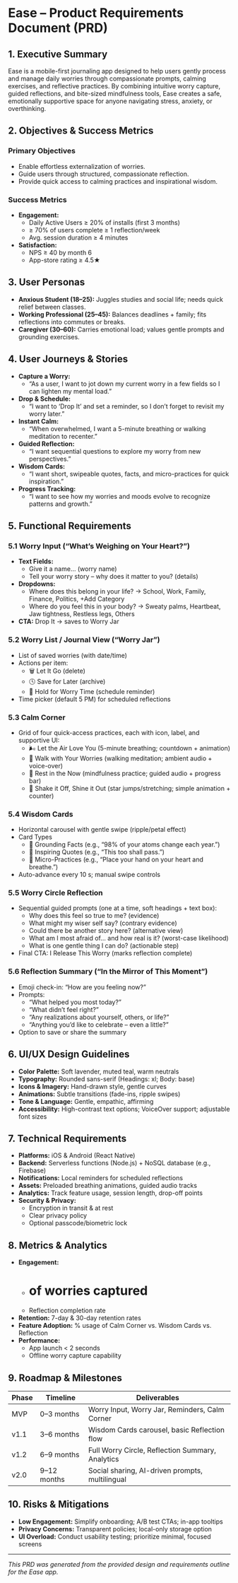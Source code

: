 # Ease – Product Requirements Document (PRD)

## 1. Executive Summary

Ease is a mobile-first journaling app designed to help users gently process and manage daily worries through compassionate prompts, calming exercises, and reflective practices. By combining intuitive worry capture, guided reflections, and bite-sized mindfulness tools, Ease creates a safe, emotionally supportive space for anyone navigating stress, anxiety, or overthinking.

## 2. Objectives & Success Metrics

### Primary Objectives

- Enable effortless externalization of worries.
- Guide users through structured, compassionate reflection.
- Provide quick access to calming practices and inspirational wisdom.

### Success Metrics

- **Engagement:**
  - Daily Active Users ≥ 20% of installs (first 3 months)
  - ≥ 70% of users complete ≥ 1 reflection/week
  - Avg. session duration ≥ 4 minutes
- **Satisfaction:**
  - NPS ≥ 40 by month 6
  - App-store rating ≥ 4.5★

## 3. User Personas

- **Anxious Student (18–25):** Juggles studies and social life; needs quick relief between classes.
- **Working Professional (25–45):** Balances deadlines + family; fits reflections into commutes or breaks.
- **Caregiver (30–60):** Carries emotional load; values gentle prompts and grounding exercises.

## 4. User Journeys & Stories

- **Capture a Worry:**
  - “As a user, I want to jot down my current worry in a few fields so I can lighten my mental load.”
- **Drop & Schedule:**
  - “I want to ‘Drop It’ and set a reminder, so I don’t forget to revisit my worry later.”
- **Instant Calm:**
  - “When overwhelmed, I want a 5-minute breathing or walking meditation to recenter.”
- **Guided Reflection:**
  - “I want sequential questions to explore my worry from new perspectives.”
- **Wisdom Cards:**
  - “I want short, swipeable quotes, facts, and micro-practices for quick inspiration.”
- **Progress Tracking:**
  - “I want to see how my worries and moods evolve to recognize patterns and growth.”

## 5. Functional Requirements

### 5.1 Worry Input (“What’s Weighing on Your Heart?”)

- **Text Fields:**
  - Give it a name… (worry name)
  - Tell your worry story – why does it matter to you? (details)
- **Dropdowns:**
  - Where does this belong in your life? → School, Work, Family, Finance, Politics, +Add Category
  - Where do you feel this in your body? → Sweaty palms, Heartbeat, Jaw tightness, Restless legs, Others
- **CTA:** Drop It → saves to Worry Jar

### 5.2 Worry List / Journal View (“Worry Jar”)

- List of saved worries (with date/time)
- Actions per item:
  - 🗑️ Let It Go (delete)
  - 🕓 Save for Later (archive)
  - 🪷 Hold for Worry Time (schedule reminder)
- Time picker (default 5 PM) for scheduled reflections

### 5.3 Calm Corner

- Grid of four quick-access practices, each with icon, label, and supportive UI:
  - 🌬️ Let the Air Love You (5-minute breathing; countdown + animation)
  - 🚶 Walk with Your Worries (walking meditation; ambient audio + voice-over)
  - 🧘 Rest in the Now (mindfulness practice; guided audio + progress bar)
  - 🌟 Shake it Off, Shine it Out (star jumps/stretching; simple animation + counter)

### 5.4 Wisdom Cards

- Horizontal carousel with gentle swipe (ripple/petal effect)
- Card Types
  - 🧠 Grounding Facts (e.g., “98% of your atoms change each year.”)
  - 💬 Inspiring Quotes (e.g., “This too shall pass.”)
  - 🌿 Micro-Practices (e.g., “Place your hand on your heart and breathe.”)
- Auto-advance every 10 s; manual swipe controls

### 5.5 Worry Circle Reflection

- Sequential guided prompts (one at a time, soft headings + text box):
  - Why does this feel so true to me? (evidence)
  - What might my wiser self say? (contrary evidence)
  - Could there be another story here? (alternative view)
  - What am I most afraid of… and how real is it? (worst-case likelihood)
  - What is one gentle thing I can do? (actionable step)
- Final CTA: I Release This Worry (marks reflection complete)

### 5.6 Reflection Summary (“In the Mirror of This Moment”)

- Emoji check-in: “How are you feeling now?”
- Prompts:
  - “What helped you most today?”
  - “What didn’t feel right?”
  - “Any realizations about yourself, others, or life?”
  - “Anything you’d like to celebrate – even a little?”
- Option to save or share the summary

## 6. UI/UX Design Guidelines

- **Color Palette:** Soft lavender, muted teal, warm neutrals
- **Typography:** Rounded sans-serif (Headings: xl; Body: base)
- **Icons & Imagery:** Hand-drawn style, gentle curves
- **Animations:** Subtle transitions (fade-ins, ripple swipes)
- **Tone & Language:** Gentle, empathic, affirming
- **Accessibility:** High-contrast text options; VoiceOver support; adjustable font sizes

## 7. Technical Requirements

- **Platforms:** iOS & Android (React Native)
- **Backend:** Serverless functions (Node.js) + NoSQL database (e.g., Firebase)
- **Notifications:** Local reminders for scheduled reflections
- **Assets:** Preloaded breathing animations, guided audio tracks
- **Analytics:** Track feature usage, session length, drop-off points
- **Security & Privacy:**
  - Encryption in transit & at rest
  - Clear privacy policy
  - Optional passcode/biometric lock

## 8. Metrics & Analytics

- **Engagement:**
  - # of worries captured
  - Reflection completion rate
- **Retention:** 7-day & 30-day retention rates
- **Feature Adoption:** % usage of Calm Corner vs. Wisdom Cards vs. Reflection
- **Performance:**
  - App launch < 2 seconds
  - Offline worry capture capability

## 9. Roadmap & Milestones

| Phase | Timeline    | Deliverables                                     |
| ----- | ----------- | ------------------------------------------------ |
| MVP   | 0–3 months  | Worry Input, Worry Jar, Reminders, Calm Corner   |
| v1.1  | 3–6 months  | Wisdom Cards carousel, basic Reflection flow     |
| v1.2  | 6–9 months  | Full Worry Circle, Reflection Summary, Analytics |
| v2.0  | 9–12 months | Social sharing, AI-driven prompts, multilingual  |

## 10. Risks & Mitigations

- **Low Engagement:** Simplify onboarding; A/B test CTAs; in-app tooltips
- **Privacy Concerns:** Transparent policies; local-only storage option
- **UI Overload:** Conduct usability testing; prioritize minimal, focused screens

---

_This PRD was generated from the provided design and requirements outline for the Ease app._
